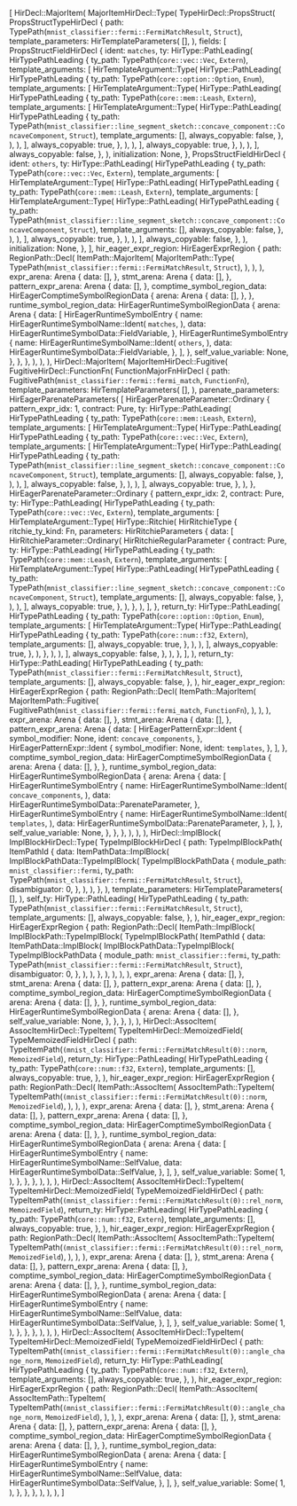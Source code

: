 [
    HirDecl::MajorItem(
        MajorItemHirDecl::Type(
            TypeHirDecl::PropsStruct(
                PropsStructTypeHirDecl {
                    path: TypePath(`mnist_classifier::fermi::FermiMatchResult`, `Struct`),
                    template_parameters: HirTemplateParameters(
                        [],
                    ),
                    fields: [
                        PropsStructFieldHirDecl {
                            ident: `matches`,
                            ty: HirType::PathLeading(
                                HirTypePathLeading {
                                    ty_path: TypePath(`core::vec::Vec`, `Extern`),
                                    template_arguments: [
                                        HirTemplateArgument::Type(
                                            HirType::PathLeading(
                                                HirTypePathLeading {
                                                    ty_path: TypePath(`core::option::Option`, `Enum`),
                                                    template_arguments: [
                                                        HirTemplateArgument::Type(
                                                            HirType::PathLeading(
                                                                HirTypePathLeading {
                                                                    ty_path: TypePath(`core::mem::Leash`, `Extern`),
                                                                    template_arguments: [
                                                                        HirTemplateArgument::Type(
                                                                            HirType::PathLeading(
                                                                                HirTypePathLeading {
                                                                                    ty_path: TypePath(`mnist_classifier::line_segment_sketch::concave_component::ConcaveComponent`, `Struct`),
                                                                                    template_arguments: [],
                                                                                    always_copyable: false,
                                                                                },
                                                                            ),
                                                                        ),
                                                                    ],
                                                                    always_copyable: true,
                                                                },
                                                            ),
                                                        ),
                                                    ],
                                                    always_copyable: true,
                                                },
                                            ),
                                        ),
                                    ],
                                    always_copyable: false,
                                },
                            ),
                            initialization: None,
                        },
                        PropsStructFieldHirDecl {
                            ident: `others`,
                            ty: HirType::PathLeading(
                                HirTypePathLeading {
                                    ty_path: TypePath(`core::vec::Vec`, `Extern`),
                                    template_arguments: [
                                        HirTemplateArgument::Type(
                                            HirType::PathLeading(
                                                HirTypePathLeading {
                                                    ty_path: TypePath(`core::mem::Leash`, `Extern`),
                                                    template_arguments: [
                                                        HirTemplateArgument::Type(
                                                            HirType::PathLeading(
                                                                HirTypePathLeading {
                                                                    ty_path: TypePath(`mnist_classifier::line_segment_sketch::concave_component::ConcaveComponent`, `Struct`),
                                                                    template_arguments: [],
                                                                    always_copyable: false,
                                                                },
                                                            ),
                                                        ),
                                                    ],
                                                    always_copyable: true,
                                                },
                                            ),
                                        ),
                                    ],
                                    always_copyable: false,
                                },
                            ),
                            initialization: None,
                        },
                    ],
                    hir_eager_expr_region: HirEagerExprRegion {
                        path: RegionPath::Decl(
                            ItemPath::MajorItem(
                                MajorItemPath::Type(
                                    TypePath(`mnist_classifier::fermi::FermiMatchResult`, `Struct`),
                                ),
                            ),
                        ),
                        expr_arena: Arena {
                            data: [],
                        },
                        stmt_arena: Arena {
                            data: [],
                        },
                        pattern_expr_arena: Arena {
                            data: [],
                        },
                        comptime_symbol_region_data: HirEagerComptimeSymbolRegionData {
                            arena: Arena {
                                data: [],
                            },
                        },
                        runtime_symbol_region_data: HirEagerRuntimeSymbolRegionData {
                            arena: Arena {
                                data: [
                                    HirEagerRuntimeSymbolEntry {
                                        name: HirEagerRuntimeSymbolName::Ident(
                                            `matches`,
                                        ),
                                        data: HirEagerRuntimeSymbolData::FieldVariable,
                                    },
                                    HirEagerRuntimeSymbolEntry {
                                        name: HirEagerRuntimeSymbolName::Ident(
                                            `others`,
                                        ),
                                        data: HirEagerRuntimeSymbolData::FieldVariable,
                                    },
                                ],
                            },
                            self_value_variable: None,
                        },
                    },
                },
            ),
        ),
    ),
    HirDecl::MajorItem(
        MajorItemHirDecl::Fugitive(
            FugitiveHirDecl::FunctionFn(
                FunctionMajorFnHirDecl {
                    path: FugitivePath(`mnist_classifier::fermi::fermi_match`, `FunctionFn`),
                    template_parameters: HirTemplateParameters(
                        [],
                    ),
                    parenate_parameters: HirEagerParenateParameters(
                        [
                            HirEagerParenateParameter::Ordinary {
                                pattern_expr_idx: 1,
                                contract: Pure,
                                ty: HirType::PathLeading(
                                    HirTypePathLeading {
                                        ty_path: TypePath(`core::mem::Leash`, `Extern`),
                                        template_arguments: [
                                            HirTemplateArgument::Type(
                                                HirType::PathLeading(
                                                    HirTypePathLeading {
                                                        ty_path: TypePath(`core::vec::Vec`, `Extern`),
                                                        template_arguments: [
                                                            HirTemplateArgument::Type(
                                                                HirType::PathLeading(
                                                                    HirTypePathLeading {
                                                                        ty_path: TypePath(`mnist_classifier::line_segment_sketch::concave_component::ConcaveComponent`, `Struct`),
                                                                        template_arguments: [],
                                                                        always_copyable: false,
                                                                    },
                                                                ),
                                                            ),
                                                        ],
                                                        always_copyable: false,
                                                    },
                                                ),
                                            ),
                                        ],
                                        always_copyable: true,
                                    },
                                ),
                            },
                            HirEagerParenateParameter::Ordinary {
                                pattern_expr_idx: 2,
                                contract: Pure,
                                ty: HirType::PathLeading(
                                    HirTypePathLeading {
                                        ty_path: TypePath(`core::vec::Vec`, `Extern`),
                                        template_arguments: [
                                            HirTemplateArgument::Type(
                                                HirType::Ritchie(
                                                    HirRitchieType {
                                                        ritchie_ty_kind: Fn,
                                                        parameters: HirRitchieParameters {
                                                            data: [
                                                                HirRitchieParameter::Ordinary(
                                                                    HirRitchieRegularParameter {
                                                                        contract: Pure,
                                                                        ty: HirType::PathLeading(
                                                                            HirTypePathLeading {
                                                                                ty_path: TypePath(`core::mem::Leash`, `Extern`),
                                                                                template_arguments: [
                                                                                    HirTemplateArgument::Type(
                                                                                        HirType::PathLeading(
                                                                                            HirTypePathLeading {
                                                                                                ty_path: TypePath(`mnist_classifier::line_segment_sketch::concave_component::ConcaveComponent`, `Struct`),
                                                                                                template_arguments: [],
                                                                                                always_copyable: false,
                                                                                            },
                                                                                        ),
                                                                                    ),
                                                                                ],
                                                                                always_copyable: true,
                                                                            },
                                                                        ),
                                                                    },
                                                                ),
                                                            ],
                                                        },
                                                        return_ty: HirType::PathLeading(
                                                            HirTypePathLeading {
                                                                ty_path: TypePath(`core::option::Option`, `Enum`),
                                                                template_arguments: [
                                                                    HirTemplateArgument::Type(
                                                                        HirType::PathLeading(
                                                                            HirTypePathLeading {
                                                                                ty_path: TypePath(`core::num::f32`, `Extern`),
                                                                                template_arguments: [],
                                                                                always_copyable: true,
                                                                            },
                                                                        ),
                                                                    ),
                                                                ],
                                                                always_copyable: true,
                                                            },
                                                        ),
                                                    },
                                                ),
                                            ),
                                        ],
                                        always_copyable: false,
                                    },
                                ),
                            },
                        ],
                    ),
                    return_ty: HirType::PathLeading(
                        HirTypePathLeading {
                            ty_path: TypePath(`mnist_classifier::fermi::FermiMatchResult`, `Struct`),
                            template_arguments: [],
                            always_copyable: false,
                        },
                    ),
                    hir_eager_expr_region: HirEagerExprRegion {
                        path: RegionPath::Decl(
                            ItemPath::MajorItem(
                                MajorItemPath::Fugitive(
                                    FugitivePath(`mnist_classifier::fermi::fermi_match`, `FunctionFn`),
                                ),
                            ),
                        ),
                        expr_arena: Arena {
                            data: [],
                        },
                        stmt_arena: Arena {
                            data: [],
                        },
                        pattern_expr_arena: Arena {
                            data: [
                                HirEagerPatternExpr::Ident {
                                    symbol_modifier: None,
                                    ident: `concave_components`,
                                },
                                HirEagerPatternExpr::Ident {
                                    symbol_modifier: None,
                                    ident: `templates`,
                                },
                            ],
                        },
                        comptime_symbol_region_data: HirEagerComptimeSymbolRegionData {
                            arena: Arena {
                                data: [],
                            },
                        },
                        runtime_symbol_region_data: HirEagerRuntimeSymbolRegionData {
                            arena: Arena {
                                data: [
                                    HirEagerRuntimeSymbolEntry {
                                        name: HirEagerRuntimeSymbolName::Ident(
                                            `concave_components`,
                                        ),
                                        data: HirEagerRuntimeSymbolData::ParenateParameter,
                                    },
                                    HirEagerRuntimeSymbolEntry {
                                        name: HirEagerRuntimeSymbolName::Ident(
                                            `templates`,
                                        ),
                                        data: HirEagerRuntimeSymbolData::ParenateParameter,
                                    },
                                ],
                            },
                            self_value_variable: None,
                        },
                    },
                },
            ),
        ),
    ),
    HirDecl::ImplBlock(
        ImplBlockHirDecl::Type(
            TypeImplBlockHirDecl {
                path: TypeImplBlockPath(
                    ItemPathId {
                        data: ItemPathData::ImplBlock(
                            ImplBlockPathData::TypeImplBlock(
                                TypeImplBlockPathData {
                                    module_path: `mnist_classifier::fermi`,
                                    ty_path: TypePath(`mnist_classifier::fermi::FermiMatchResult`, `Struct`),
                                    disambiguator: 0,
                                },
                            ),
                        ),
                    },
                ),
                template_parameters: HirTemplateParameters(
                    [],
                ),
                self_ty: HirType::PathLeading(
                    HirTypePathLeading {
                        ty_path: TypePath(`mnist_classifier::fermi::FermiMatchResult`, `Struct`),
                        template_arguments: [],
                        always_copyable: false,
                    },
                ),
                hir_eager_expr_region: HirEagerExprRegion {
                    path: RegionPath::Decl(
                        ItemPath::ImplBlock(
                            ImplBlockPath::TypeImplBlock(
                                TypeImplBlockPath(
                                    ItemPathId {
                                        data: ItemPathData::ImplBlock(
                                            ImplBlockPathData::TypeImplBlock(
                                                TypeImplBlockPathData {
                                                    module_path: `mnist_classifier::fermi`,
                                                    ty_path: TypePath(`mnist_classifier::fermi::FermiMatchResult`, `Struct`),
                                                    disambiguator: 0,
                                                },
                                            ),
                                        ),
                                    },
                                ),
                            ),
                        ),
                    ),
                    expr_arena: Arena {
                        data: [],
                    },
                    stmt_arena: Arena {
                        data: [],
                    },
                    pattern_expr_arena: Arena {
                        data: [],
                    },
                    comptime_symbol_region_data: HirEagerComptimeSymbolRegionData {
                        arena: Arena {
                            data: [],
                        },
                    },
                    runtime_symbol_region_data: HirEagerRuntimeSymbolRegionData {
                        arena: Arena {
                            data: [],
                        },
                        self_value_variable: None,
                    },
                },
            },
        ),
    ),
    HirDecl::AssocItem(
        AssocItemHirDecl::TypeItem(
            TypeItemHirDecl::MemoizedField(
                TypeMemoizedFieldHirDecl {
                    path: TypeItemPath(`(mnist_classifier::fermi::FermiMatchResult(0)::norm`, `MemoizedField`),
                    return_ty: HirType::PathLeading(
                        HirTypePathLeading {
                            ty_path: TypePath(`core::num::f32`, `Extern`),
                            template_arguments: [],
                            always_copyable: true,
                        },
                    ),
                    hir_eager_expr_region: HirEagerExprRegion {
                        path: RegionPath::Decl(
                            ItemPath::AssocItem(
                                AssocItemPath::TypeItem(
                                    TypeItemPath(`(mnist_classifier::fermi::FermiMatchResult(0)::norm`, `MemoizedField`),
                                ),
                            ),
                        ),
                        expr_arena: Arena {
                            data: [],
                        },
                        stmt_arena: Arena {
                            data: [],
                        },
                        pattern_expr_arena: Arena {
                            data: [],
                        },
                        comptime_symbol_region_data: HirEagerComptimeSymbolRegionData {
                            arena: Arena {
                                data: [],
                            },
                        },
                        runtime_symbol_region_data: HirEagerRuntimeSymbolRegionData {
                            arena: Arena {
                                data: [
                                    HirEagerRuntimeSymbolEntry {
                                        name: HirEagerRuntimeSymbolName::SelfValue,
                                        data: HirEagerRuntimeSymbolData::SelfValue,
                                    },
                                ],
                            },
                            self_value_variable: Some(
                                1,
                            ),
                        },
                    },
                },
            ),
        ),
    ),
    HirDecl::AssocItem(
        AssocItemHirDecl::TypeItem(
            TypeItemHirDecl::MemoizedField(
                TypeMemoizedFieldHirDecl {
                    path: TypeItemPath(`(mnist_classifier::fermi::FermiMatchResult(0)::rel_norm`, `MemoizedField`),
                    return_ty: HirType::PathLeading(
                        HirTypePathLeading {
                            ty_path: TypePath(`core::num::f32`, `Extern`),
                            template_arguments: [],
                            always_copyable: true,
                        },
                    ),
                    hir_eager_expr_region: HirEagerExprRegion {
                        path: RegionPath::Decl(
                            ItemPath::AssocItem(
                                AssocItemPath::TypeItem(
                                    TypeItemPath(`(mnist_classifier::fermi::FermiMatchResult(0)::rel_norm`, `MemoizedField`),
                                ),
                            ),
                        ),
                        expr_arena: Arena {
                            data: [],
                        },
                        stmt_arena: Arena {
                            data: [],
                        },
                        pattern_expr_arena: Arena {
                            data: [],
                        },
                        comptime_symbol_region_data: HirEagerComptimeSymbolRegionData {
                            arena: Arena {
                                data: [],
                            },
                        },
                        runtime_symbol_region_data: HirEagerRuntimeSymbolRegionData {
                            arena: Arena {
                                data: [
                                    HirEagerRuntimeSymbolEntry {
                                        name: HirEagerRuntimeSymbolName::SelfValue,
                                        data: HirEagerRuntimeSymbolData::SelfValue,
                                    },
                                ],
                            },
                            self_value_variable: Some(
                                1,
                            ),
                        },
                    },
                },
            ),
        ),
    ),
    HirDecl::AssocItem(
        AssocItemHirDecl::TypeItem(
            TypeItemHirDecl::MemoizedField(
                TypeMemoizedFieldHirDecl {
                    path: TypeItemPath(`(mnist_classifier::fermi::FermiMatchResult(0)::angle_change_norm`, `MemoizedField`),
                    return_ty: HirType::PathLeading(
                        HirTypePathLeading {
                            ty_path: TypePath(`core::num::f32`, `Extern`),
                            template_arguments: [],
                            always_copyable: true,
                        },
                    ),
                    hir_eager_expr_region: HirEagerExprRegion {
                        path: RegionPath::Decl(
                            ItemPath::AssocItem(
                                AssocItemPath::TypeItem(
                                    TypeItemPath(`(mnist_classifier::fermi::FermiMatchResult(0)::angle_change_norm`, `MemoizedField`),
                                ),
                            ),
                        ),
                        expr_arena: Arena {
                            data: [],
                        },
                        stmt_arena: Arena {
                            data: [],
                        },
                        pattern_expr_arena: Arena {
                            data: [],
                        },
                        comptime_symbol_region_data: HirEagerComptimeSymbolRegionData {
                            arena: Arena {
                                data: [],
                            },
                        },
                        runtime_symbol_region_data: HirEagerRuntimeSymbolRegionData {
                            arena: Arena {
                                data: [
                                    HirEagerRuntimeSymbolEntry {
                                        name: HirEagerRuntimeSymbolName::SelfValue,
                                        data: HirEagerRuntimeSymbolData::SelfValue,
                                    },
                                ],
                            },
                            self_value_variable: Some(
                                1,
                            ),
                        },
                    },
                },
            ),
        ),
    ),
]
